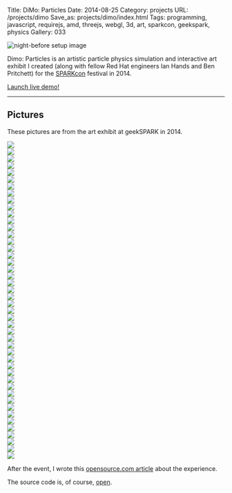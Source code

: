 Title: DiMo: Particles
Date: 2014-08-25
Category: projects
URL: /projects/dimo
Save_as: projects/dimo/index.html
Tags: programming, javascript, requirejs, amd, threejs, webgl, 3d, art, sparkcon, geekspark, physics
Gallery: 033

<img class="col-md-7" src="{filename}/static/images/projects/dimo/setup.jpg" alt="night-before setup image" style="padding-left: 0; padding-right: 30px" />

Dimo: Particles is an artistic particle physics simulation and interactive art
exhibit I created (along with fellow Red Hat engineers Ian Hands and Ben
Pritchett) for the [SPARKcon][sparkcon] festival in 2014.

<p><a class="btn btn-default btn-lg" href="/static/projects/dimo/">Launch live demo!</a></p>

<div class="clearfix"></div>

<hr>

## Pictures

These pictures are from the art exhibit at geekSPARK in 2014.

<div class="gallery">
    <div class="gallery-image">
        <a class="033" href="/static/images/gallery/1200x/gallery/033/10013368_871255312919531_5881241576350532414_o.jpg">
            <img src="/static/images/gallery/150x/gallery/033/10013368_871255312919531_5881241576350532414_o.jpg">
        </a>
    </div>
    <div class="gallery-image">
        <a class="033" href="/static/images/gallery/1200x/gallery/033/1014672_871254082919654_5010550987086849909_o.jpg">
            <img src="/static/images/gallery/150x/gallery/033/1014672_871254082919654_5010550987086849909_o.jpg">
        </a>
    </div>
    <div class="gallery-image">
        <a class="033" href="/static/images/gallery/1200x/gallery/033/10339468_871254059586323_2527998869817473932_o.jpg">
            <img src="/static/images/gallery/150x/gallery/033/10339468_871254059586323_2527998869817473932_o.jpg">
        </a>
    </div>
    <div class="gallery-image">
        <a class="033" href="/static/images/gallery/1200x/gallery/033/10517410_871254719586257_2909425257375914114_o.jpg">
            <img src="/static/images/gallery/150x/gallery/033/10517410_871254719586257_2909425257375914114_o.jpg">
        </a>
    </div>
    <div class="gallery-image">
        <a class="033" href="/static/images/gallery/1200x/gallery/033/10557617_871254772919585_2386250508495023292_o.jpg">
            <img src="/static/images/gallery/150x/gallery/033/10557617_871254772919585_2386250508495023292_o.jpg">
        </a>
    </div>
    <div class="gallery-image">
        <a class="033" href="/static/images/gallery/1200x/gallery/033/10572084_871255059586223_1816659527641842091_o.jpg">
            <img src="/static/images/gallery/150x/gallery/033/10572084_871255059586223_1816659527641842091_o.jpg">
        </a>
    </div>
    <div class="gallery-image">
        <a class="033" href="/static/images/gallery/1200x/gallery/033/10580799_871254542919608_1816772758209337747_o.jpg">
            <img src="/static/images/gallery/150x/gallery/033/10580799_871254542919608_1816772758209337747_o.jpg">
        </a>
    </div>
    <div class="gallery-image">
        <a class="033" href="/static/images/gallery/1200x/gallery/033/10580858_871254496252946_5298815438040629272_o.jpg">
            <img src="/static/images/gallery/150x/gallery/033/10580858_871254496252946_5298815438040629272_o.jpg">
        </a>
    </div>
    <div class="gallery-image">
        <a class="033" href="/static/images/gallery/1200x/gallery/033/10608235_871254162919646_7967031697993937422_o.jpg">
            <img src="/static/images/gallery/150x/gallery/033/10608235_871254162919646_7967031697993937422_o.jpg">
        </a>
    </div>
    <div class="gallery-image">
        <a class="033" href="/static/images/gallery/1200x/gallery/033/10623896_871254466252949_5984157641156953165_o.jpg">
            <img src="/static/images/gallery/150x/gallery/033/10623896_871254466252949_5984157641156953165_o.jpg">
        </a>
    </div>
    <div class="gallery-image">
        <a class="033" href="/static/images/gallery/1200x/gallery/033/10628922_871254299586299_1479514210427855963_o.jpg">
            <img src="/static/images/gallery/150x/gallery/033/10628922_871254299586299_1479514210427855963_o.jpg">
        </a>
    </div>
    <div class="gallery-image">
        <a class="033" href="/static/images/gallery/1200x/gallery/033/10630750_871254862919576_8840362713604546194_o.jpg">
            <img src="/static/images/gallery/150x/gallery/033/10630750_871254862919576_8840362713604546194_o.jpg">
        </a>
    </div>
    <div class="gallery-image">
        <a class="033" href="/static/images/gallery/1200x/gallery/033/10633352_871254366252959_2536374635311937045_o.jpg">
            <img src="/static/images/gallery/150x/gallery/033/10633352_871254366252959_2536374635311937045_o.jpg">
        </a>
    </div>
    <div class="gallery-image">
        <a class="033" href="/static/images/gallery/1200x/gallery/033/10644493_871255202919542_1694494641977289872_o.jpg">
            <img src="/static/images/gallery/150x/gallery/033/10644493_871255202919542_1694494641977289872_o.jpg">
        </a>
    </div>
    <div class="gallery-image">
        <a class="033" href="/static/images/gallery/1200x/gallery/033/10644570_871254519586277_4290439540460583283_o.jpg">
            <img src="/static/images/gallery/150x/gallery/033/10644570_871254519586277_4290439540460583283_o.jpg">
        </a>
    </div>
    <div class="gallery-image">
        <a class="033" href="/static/images/gallery/1200x/gallery/033/10658989_871255002919562_79865546183345571_o.jpg">
            <img src="/static/images/gallery/150x/gallery/033/10658989_871255002919562_79865546183345571_o.jpg">
        </a>
    </div>
    <div class="gallery-image">
        <a class="033" href="/static/images/gallery/1200x/gallery/033/10659008_871254256252970_4835944320193605258_o.jpg">
            <img src="/static/images/gallery/150x/gallery/033/10659008_871254256252970_4835944320193605258_o.jpg">
        </a>
    </div>
    <div class="gallery-image">
        <a class="033" href="/static/images/gallery/1200x/gallery/033/10679810_871254349586294_5997239504791769411_o.jpg">
            <img src="/static/images/gallery/150x/gallery/033/10679810_871254349586294_5997239504791769411_o.jpg">
        </a>
    </div>
    <div class="gallery-image">
        <a class="033" href="/static/images/gallery/1200x/gallery/033/10679882_871253916253004_5315693022542722228_o.jpg">
            <img src="/static/images/gallery/150x/gallery/033/10679882_871253916253004_5315693022542722228_o.jpg">
        </a>
    </div>
    <div class="gallery-image">
        <a class="033" href="/static/images/gallery/1200x/gallery/033/10679933_871255152919547_8168330023779967258_o.jpg">
            <img src="/static/images/gallery/150x/gallery/033/10679933_871255152919547_8168330023779967258_o.jpg">
        </a>
    </div>
    <div class="gallery-image">
        <a class="033" href="/static/images/gallery/1200x/gallery/033/10687540_871254592919603_3472480092476553252_o.jpg">
            <img src="/static/images/gallery/150x/gallery/033/10687540_871254592919603_3472480092476553252_o.jpg">
        </a>
    </div>
    <div class="gallery-image">
        <a class="033" href="/static/images/gallery/1200x/gallery/033/10688251_871254662919596_9078489799280768095_o.jpg">
            <img src="/static/images/gallery/150x/gallery/033/10688251_871254662919596_9078489799280768095_o.jpg">
        </a>
    </div>
    <div class="gallery-image">
        <a class="033" href="/static/images/gallery/1200x/gallery/033/10697197_871254042919658_2820380637844609709_o.jpg">
            <img src="/static/images/gallery/150x/gallery/033/10697197_871254042919658_2820380637844609709_o.jpg">
        </a>
    </div>
    <div class="gallery-image">
        <a class="033" href="/static/images/gallery/1200x/gallery/033/10697293_871254016252994_1650185932437797_o.jpg">
            <img src="/static/images/gallery/150x/gallery/033/10697293_871254016252994_1650185932437797_o.jpg">
        </a>
    </div>
    <div class="gallery-image">
        <a class="033" href="/static/images/gallery/1200x/gallery/033/10697404_871254806252915_8049487744366171219_o.jpg">
            <img src="/static/images/gallery/150x/gallery/033/10697404_871254806252915_8049487744366171219_o.jpg">
        </a>
    </div>
    <div class="gallery-image">
        <a class="033" href="/static/images/gallery/1200x/gallery/033/10697410_871253922919670_7881565892151073815_o.jpg">
            <img src="/static/images/gallery/150x/gallery/033/10697410_871253922919670_7881565892151073815_o.jpg">
        </a>
    </div>
    <div class="gallery-image">
        <a class="033" href="/static/images/gallery/1200x/gallery/033/10700293_871254116252984_7703305022798370735_o.jpg">
            <img src="/static/images/gallery/150x/gallery/033/10700293_871254116252984_7703305022798370735_o.jpg">
        </a>
    </div>
    <div class="gallery-image">
        <a class="033" href="/static/images/gallery/1200x/gallery/033/10703827_871253986252997_4040612333085976762_o.jpg">
            <img src="/static/images/gallery/150x/gallery/033/10703827_871253986252997_4040612333085976762_o.jpg">
        </a>
    </div>
    <div class="gallery-image">
        <a class="033" href="/static/images/gallery/1200x/gallery/033/10704272_871254139586315_6206692776828369253_o.jpg">
            <img src="/static/images/gallery/150x/gallery/033/10704272_871254139586315_6206692776828369253_o.jpg">
        </a>
    </div>
    <div class="gallery-image">
        <a class="033" href="/static/images/gallery/1200x/gallery/033/10704390_871254866252909_3431997793411779301_o.jpg">
            <img src="/static/images/gallery/150x/gallery/033/10704390_871254866252909_3431997793411779301_o.jpg">
        </a>
    </div>
    <div class="gallery-image">
        <a class="033" href="/static/images/gallery/1200x/gallery/033/10704423_871255046252891_750121642927058427_o.jpg">
            <img src="/static/images/gallery/150x/gallery/033/10704423_871255046252891_750121642927058427_o.jpg">
        </a>
    </div>
    <div class="gallery-image">
        <a class="033" href="/static/images/gallery/1200x/gallery/033/10708625_871254842919578_2103327863888767636_o.jpg">
            <img src="/static/images/gallery/150x/gallery/033/10708625_871254842919578_2103327863888767636_o.jpg">
        </a>
    </div>
    <div class="gallery-image">
        <a class="033" href="/static/images/gallery/1200x/gallery/033/10708794_871254272919635_2806244144379672931_o.jpg">
            <img src="/static/images/gallery/150x/gallery/033/10708794_871254272919635_2806244144379672931_o.jpg">
        </a>
    </div>
    <div class="gallery-image">
        <a class="033" href="/static/images/gallery/1200x/gallery/033/10714038_871255169586212_969037368930391716_o.jpg">
            <img src="/static/images/gallery/150x/gallery/033/10714038_871255169586212_969037368930391716_o.jpg">
        </a>
    </div>
    <div class="gallery-image">
        <a class="033" href="/static/images/gallery/1200x/gallery/033/1502585_871254572919605_7760842459458815901_o.jpg">
            <img src="/static/images/gallery/150x/gallery/033/1502585_871254572919605_7760842459458815901_o.jpg">
        </a>
    </div>
    <div class="gallery-image">
        <a class="033" href="/static/images/gallery/1200x/gallery/033/1531868_871254949586234_106750443794456891_o.jpg">
            <img src="/static/images/gallery/150x/gallery/033/1531868_871254949586234_106750443794456891_o.jpg">
        </a>
    </div>
    <div class="gallery-image">
        <a class="033" href="/static/images/gallery/1200x/gallery/033/1537647_871255289586200_8763611356260241819_o.jpg">
            <img src="/static/images/gallery/150x/gallery/033/1537647_871255289586200_8763611356260241819_o.jpg">
        </a>
    </div>
    <div class="gallery-image">
        <a class="033" href="/static/images/gallery/1200x/gallery/033/1537981_871255239586205_7578243601800881942_o.jpg">
            <img src="/static/images/gallery/150x/gallery/033/1537981_871255239586205_7578243601800881942_o.jpg">
        </a>
    </div>
    <div class="gallery-image">
        <a class="033" href="/static/images/gallery/1200x/gallery/033/1547929_871254752919587_2228886382467395747_o.jpg">
            <img src="/static/images/gallery/150x/gallery/033/1547929_871254752919587_2228886382467395747_o.jpg">
        </a>
    </div>
    <div class="gallery-image">
        <a class="033" href="/static/images/gallery/1200x/gallery/033/1556225_871254216252974_7684412334809424297_o.jpg">
            <img src="/static/images/gallery/150x/gallery/033/1556225_871254216252974_7684412334809424297_o.jpg">
        </a>
    </div>
    <div class="gallery-image">
        <a class="033" href="/static/images/gallery/1200x/gallery/033/1796971_871254692919593_1699972400620379438_o.jpg">
            <img src="/static/images/gallery/150x/gallery/033/1796971_871254692919593_1699972400620379438_o.jpg">
        </a>
    </div>
    <div class="gallery-image">
        <a class="033" href="/static/images/gallery/1200x/gallery/033/1913349_871254626252933_2355787436823332181_o.jpg">
            <img src="/static/images/gallery/150x/gallery/033/1913349_871254626252933_2355787436823332181_o.jpg">
        </a>
    </div>
    <div class="gallery-image">
        <a class="033" href="/static/images/gallery/1200x/gallery/033/774879_871253912919671_1430070628779630597_o.jpg">
            <img src="/static/images/gallery/150x/gallery/033/774879_871253912919671_1430070628779630597_o.jpg">
        </a>
    </div>
    <div class="gallery-image">
        <a class="033" href="/static/images/gallery/1200x/gallery/033/906694_871254426252953_2056389608598712465_o.jpg">
            <img src="/static/images/gallery/150x/gallery/033/906694_871254426252953_2056389608598712465_o.jpg">
        </a>
    </div>
    <div class="gallery-image">
        <a class="033" href="/static/images/gallery/1200x/gallery/033/906694_871255129586216_3458487234293041197_o.jpg">
            <img src="/static/images/gallery/150x/gallery/033/906694_871255129586216_3458487234293041197_o.jpg">
        </a>
    </div>
    <div class="gallery-image">
        <a class="033" href="/static/images/gallery/1200x/gallery/033/906694_871255262919536_7329383536216305740_o.jpg">
            <img src="/static/images/gallery/150x/gallery/033/906694_871255262919536_7329383536216305740_o.jpg">
        </a>
    </div>
</div>

<script type="text/javascript" charset="utf-8">
    $(function () {
        $('.gallery .gallery-image a').lightbox();
    });
</script>

After the event, I wrote this [opensource.com article][osdc] about the experience.

The source code is, of course, [open][dimogit].

[sparkcon]: https://en.wikipedia.org/wiki/sparkcon
[dimogit]: https://github.com/geekspark-rh/dimo-renderer
[osdc]: http://opensource.com/life/15/2/sparkcon-geekspark-digital-motion-exhibit
